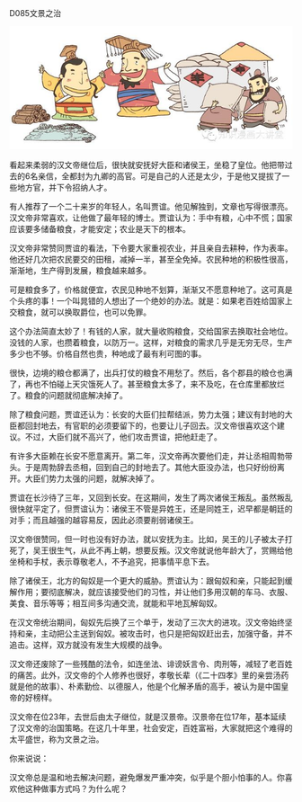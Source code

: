 D085文景之治

![8_640_278](8_640_278.jpg)

看起来柔弱的汉文帝继位后，很快就安抚好大臣和诸侯王，坐稳了皇位。他把带过去的6名亲信，全都封为九卿的高官。可是自己的人还是太少，于是他又提拔了一些地方官，并下令招纳人才。

有人推荐了一个二十来岁的年轻人，名叫贾谊。他见解独到，文章也写得很漂亮。汉文帝非常喜欢，让他做了最年轻的博士。贾谊认为：手中有粮，心中不慌；国家应该要多储备粮食，才能安定；农业是天下的根本。

汉文帝非常赞同贾谊的看法，下令要大家重视农业，并且亲自去耕种，作为表率。他还好几次把农民要交的田租，减掉一半，甚至全免掉。农民种地的积极性很高，渐渐地，生产得到发展，粮食越来越多。

可是粮食多了，价格就便宜，农民见种地不划算，渐渐又不愿意种地了。这可真是个头疼的事！一个叫晁错的人想出了一个绝妙的办法。就是：如果老百姓给国家上交粮食，就可以换取爵位，也可以免罪。

这个办法简直太妙了！有钱的人家，就大量收购粮食，交给国家去换取社会地位。没钱的人家，也攒着粮食，以防万一。这样，对粮食的需求几乎是无穷无尽，生产多少也不够。价格自然也贵，种地成了最有利可图的事。

很快，边境的粮仓都满了，出兵打仗的粮食不用愁了。然后，各个郡县的粮仓也满了，再也不怕碰上天灾饿死人了。甚至粮食太多了，来不及吃，在仓库里都放烂了。粮食的问题就彻底解决掉了。

除了粮食问题，贾谊还认为：长安的大臣们拉帮结派，势力太强；建议有封地的大臣都回封地去，有官职的必须要留下的，也要让儿子回去。汉文帝很喜欢这个建议。不过，大臣们就不高兴了，他们攻击贾谊，把他赶走了。

有许多大臣赖在长安不愿意离开。第二年，汉文帝再次要他们走，并让丞相周勃带头。于是周勃辞去丞相，回到自己的封地去了。其他大臣没办法，也只好纷纷离开。大臣们势力太强的问题，就解决掉了。

贾谊在长沙待了三年，又回到长安。在这期间，发生了两次诸侯王叛乱。虽然叛乱很快就平定了，但贾谊认为：诸侯王不管是异姓王，还是同姓王，迟早都是朝廷的对手；而且越强的越容易反，因此必须要削弱诸侯王。

汉文帝很赞同，但一时也没有好办法，就以安抚为主。比如，吴王的儿子被太子打死了，吴王很生气，从此不再上朝，想要反叛。汉文帝就说他年龄大了，赏赐给他坐椅和手杖，表示尊敬老人，不予追究，把事情平息下去。

除了诸侯王，北方的匈奴是一个更大的威胁。贾谊认为：跟匈奴和亲，只能起到缓解作用；要彻底解决，就应该接受他们的习性，并让他们多用汉朝的车马、衣服、美食、音乐等等；相互间多沟通交流，就能和平地瓦解匈奴。

在汉文帝统治期间，匈奴先后换了三个单于，发动了三次大的进攻。汉文帝始终坚持和亲，主动把公主送到匈奴。被攻击时，也只是把匈奴赶出去，加强守备，并不追击。这样，双方就没有发生大规模的战争。

汉文帝还废除了一些残酷的法令，如连坐法、诽谤妖言令、肉刑等，减轻了老百姓的痛苦。此外，汉文帝的个人修养也很好，孝敬长辈（《二十四孝》里的亲尝汤药就是他的故事）、朴素勤俭、以德服人，他是个化解矛盾的高手，被认为是中国皇帝的好榜样。

汉文帝在位23年，去世后由太子继位，就是汉景帝。汉景帝在位17年，基本延续了汉文帝的治国策略。在这几十年里，社会安定，百姓富裕，大家就把这个难得的太平盛世，称为文景之治。

你来说说：

汉文帝总是温和地去解决问题，避免爆发严重冲突，似乎是个胆小怕事的人。你喜欢他这种做事方式吗？为什么呢？




